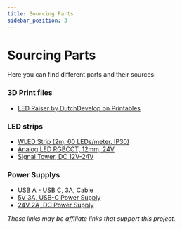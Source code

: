```yaml
---
title: Sourcing Parts
sidebar_position: 3
---
```


# Sourcing Parts
Here you can find different parts and their sources:



### 3D Print files
* [LED Raiser by DutchDevelop on Printables](https://www.printables.com/model/410250-the-best-bambulab-glass-top-led-raiser-mod)


### LED strips
* [WLED Strip (2m, 60 LEDs/meter, IP30)](https://s.click.aliexpress.com/e/_ooPuX7L)
* [Analog LED RGBCCT, 12mm, 24V](https://s.click.aliexpress.com/e/_opIayi5)
* [Signal Tower, DC 12V-24V](https://s.click.aliexpress.com/e/_omRiHM5)


### Power Supplys
* [USB A - USB C, 3A, Cable](https://s.click.aliexpress.com/e/_opdHvep)
* [5V 3A, USB-C Power Supply](https://s.click.aliexpress.com/e/_oB8s5sl)
* [24V 2A, DC Power Supply](https://s.click.aliexpress.com/e/_onP0LsV)



_These links may be affiliate links that support this project._